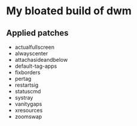 # My bloated build of dwm

## Applied patches

 - actualfullscreen
 - alwayscenter
 - attachasideandbelow
 - default-tag-apps
 - fixborders
 - pertag
 - restartsig
 - statuscmd
 - systray
 - vanitygaps
 - xresources
 - zoomswap
